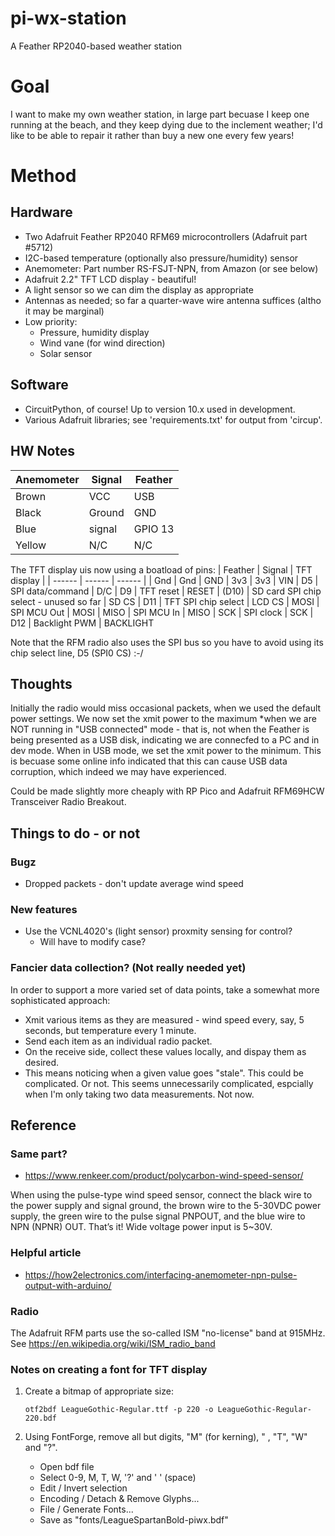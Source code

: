 # pi-wx-station
A Feather RP2040-based weather station

# Goal
I want to make my own weather station, in large part becuase
I keep one running at the beach, and they keep dying due to 
the inclement weather; I'd like to be able to repair it rather
than buy a new one every few years!


# Method
## Hardware
  * Two Adafruit Feather RP2040 RFM69 microcontrollers (Adafruit part #5712)
  * I2C-based temperature (optionally also pressure/humidity) sensor
  * Anemometer: Part number RS-FSJT-NPN, from Amazon (or see below)
  * Adafruit 2.2" TFT LCD display - beautiful!
  * A light sensor so we can dim the display as appropriate
  * Antennas as needed; so far a quarter-wave wire antenna suffices (altho it may be marginal)
  * Low priority:
    * Pressure, humidity display
    * Wind vane (for wind direction)
    * Solar sensor

## Software
  * CircuitPython, of course! Up to version 10.x used in development.
  * Various Adafruit libraries; see 'requirements.txt' for output from 'circup'.

## HW Notes
| Anemometer | Signal | Feather |
| ------ | ------ | ------ |
| Brown  | VCC    | USB
| Black  | Ground | GND
| Blue   | signal | GPIO 13
| Yellow | N/C    | N/C

The TFT display uis now using a boatload of pins:
| Feather | Signal | TFT display |
| ------ | ------ | ------ |
| Gnd  | Gnd | GND
| 3v3  | 3v3 | VIN
| D5  | SPI data/command | D/C
| D9 | TFT reset | RESET
| (D10)  | SD card SPI chip select - unused so far | SD CS
| D11 | TFT SPI chip select | LCD CS
| MOSI  | SPI MCU Out | MOSI
| MISO  | SPI MCU In | MISO
| SCK  | SPI clock | SCK
| D12  | Backlight PWM | BACKLIGHT

Note that the RFM radio also uses the SPI bus so you have to avoid using its chip select line, D5 (SPI0 CS) :-/


## Thoughts

Initially the radio would miss occasional packets, when we used the default power settings. 
We now set the xmit power to the maximum *when we are NOT running in "USB connected" mode -
that is, not when the Feather is being presented as a USB disk, indicating we are connecfed to a PC
and in dev mode. When in USB mode, we set the xmit power to the minimum. This is becuase some online
info indicated that this can cause USB data corruption, which indeed we may have experienced.

Could be made slightly more cheaply with RP Pico and Adafruit RFM69HCW Transceiver Radio Breakout.

## Things to do - or not

### Bugz
 * Dropped packets - don't update average wind speed

### New features
 * Use the VCNL4020's (light sensor) proxmity sensing for control?
   - Will have to modify case?


### Fancier data collection? (Not really needed yet)
In order to support a more varied set of data points, take a somewhat more sophisticated approach:
 - Xmit various items as they are measured - wind speed every, say, 5 seconds, but temperature every 1 minute.
 - Send each item as an individual radio packet.
 - On the receive side, collect these values locally, and dispay them as desired.
 - This means noticing when a given value goes "stale". This could be complicated. Or not.
 This seems unnecessarily complicated, espcially when I'm only taking two data measurements. Not now.


## Reference

### Same part?
* https://www.renkeer.com/product/polycarbon-wind-speed-sensor/

When using the pulse-type wind speed sensor, connect the black wire to the power supply and signal ground, the brown wire to the 5-30VDC power supply, the green wire to the pulse signal PNPOUT, and the blue wire to NPN (NPNR) OUT. That’s it! Wide voltage power input is 5~30V.

### Helpful article
 * https://how2electronics.com/interfacing-anemometer-npn-pulse-output-with-arduino/

### Radio
The Adafruit RFM parts use the so-called ISM "no-license" band at 915MHz. See https://en.wikipedia.org/wiki/ISM_radio_band


### Notes on creating a font for TFT display

1) Create a bitmap of appropriate size:
	
	`otf2bdf LeagueGothic-Regular.ttf -p 220 -o LeagueGothic-Regular-220.bdf`

2) Using FontForge, remove all but digits, "M" (for kerning), " , "T", "W" and "?".
 
	- Open bdf file
	- Select 0-9, M, T, W, '?' and ' ' (space)
	- Edit / Invert selection
	- Encoding / Detach & Remove Glyphs... 
	- File / Generate Fonts...
    - Save as "fonts/LeagueSpartanBold-piwx.bdf"
